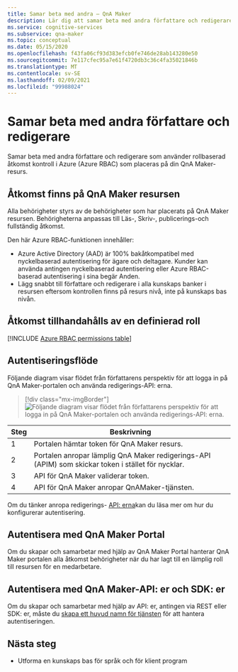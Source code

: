 ```yaml
---
title: Samar beta med andra – QnA Maker
description: Lär dig att samar beta med andra författare och redigerare med hjälp av rollbaserad åtkomst kontroll i Azure.
ms.service: cognitive-services
ms.subservice: qna-maker
ms.topic: conceptual
ms.date: 05/15/2020
ms.openlocfilehash: f43fa06cf93d383efcb0fe746de28ab143280e50
ms.sourcegitcommit: 7e117cfec95a7e61f4720db3c36c4fa35021846b
ms.translationtype: MT
ms.contentlocale: sv-SE
ms.lasthandoff: 02/09/2021
ms.locfileid: "99988024"
---
```

# <a name="collaborate-with-other-authors-and-editors"></a>Samar beta med andra författare och redigerare

Samar beta med andra författare och redigerare som använder rollbaserad åtkomst kontroll i Azure (Azure RBAC) som placeras på din QnA Maker-resurs.

## <a name="access-is-provided-on-the-qna-maker-resource"></a>Åtkomst finns på QnA Maker resursen

Alla behörigheter styrs av de behörigheter som har placerats på QnA Maker resursen. Behörigheterna anpassas till Läs-, Skriv-, publicerings-och fullständig åtkomst.

Den här Azure RBAC-funktionen innehåller:
* Azure Active Directory (AAD) är 100% bakåtkompatibel med nyckelbaserad autentisering för ägare och deltagare. Kunder kan använda antingen nyckelbaserad autentisering eller Azure RBAC-baserad autentisering i sina begär Anden.
* Lägg snabbt till författare och redigerare i alla kunskaps banker i resursen eftersom kontrollen finns på resurs nivå, inte på kunskaps bas nivån.

## <a name="access-is-provided-by-a-defined-role"></a>Åtkomst tillhandahålls av en definierad roll

[!INCLUDE [Azure RBAC permissions table](../includes/role-based-access-control.md)]

## <a name="authentication-flow"></a>Autentiseringsflöde

Följande diagram visar flödet från författarens perspektiv för att logga in på QnA Maker-portalen och använda redigerings-API: erna.

> [!div class="mx-imgBorder"]
> ![Följande diagram visar flödet från författarens perspektiv för att logga in på QnA Maker-portalen och använda redigerings-API: erna.](../media/qnamaker-how-to-collaborate-knowledge-base/rbac-flow-from-portal-to-service.png)

|Steg|Beskrivning|
|--|--|
|1|Portalen hämtar token för QnA Maker resurs.|
|2|Portalen anropar lämplig QnA Maker redigerings-API (APIM) som skickar token i stället för nycklar.|
|3|API för QnA Maker validerar token.|
|4 |API för QnA Maker anropar QnAMaker-tjänsten.|

Om du tänker anropa redigerings- [API: erna](../index.yml)kan du läsa mer om hur du konfigurerar autentisering.

## <a name="authenticate-by-qna-maker-portal"></a>Autentisera med QnA Maker Portal

Om du skapar och samarbetar med hjälp av QnA Maker Portal hanterar QnA Maker portalen alla åtkomst behörigheter när du har lagt till en lämplig roll till resursen för en medarbetare.

## <a name="authenticate-by-qna-maker-apis-and-sdks"></a>Autentisera med QnA Maker-API: er och SDK: er

Om du skapar och samarbetar med hjälp av API: er, antingen via REST eller SDK: er, måste du [skapa ett huvud namn för tjänsten](../../authentication.md#assign-a-role-to-a-service-principal) för att hantera autentiseringen.

## <a name="next-step"></a>Nästa steg

* Utforma en kunskaps bas för språk och för klient program
